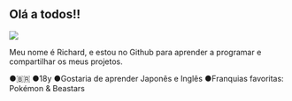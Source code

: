 ## Olá a todos!!

![](https://media1.tenor.com/m/WTeUpJfbmRYAAAAC/beastars-legoshi.gif)

Meu nome é Richard, e estou no Github para aprender a programar e compartilhar os meus projetos.

●🇧🇷
●18y
●Gostaria de aprender Japonês e Inglês
●Franquias favoritas: Pokémon & Beastars
